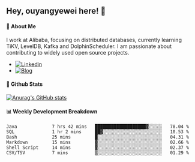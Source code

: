 ## Hey, ouyangyewei here! :wave:

#### :rocket: About Me
I work at Alibaba, focusing on distributed databases, currently learning TiKV, LevelDB, Kafka and DolphinScheduler. I am passionate about contributing to widely used open source projects.

- [![Linkedin](https://img.shields.io/badge/LinkedIn-ouyangyewei-blue)](https://www.linkedin.com/in/ouyangyewei/)
- [![Blog](https://img.shields.io/badge/Blog-yeweiouyang-orange)](https://blog.csdn.net/yeweiouyang)

#### :star2: Github Stats
[![Anurag's GitHub stats](https://github-readme-stats.vercel.app/api?username=ouyangyewei&show_icons=true&cache_seconds=3600&theme=tokyonight)](https://github.com/anuraghazra/github-readme-stats)

#### :bar_chart: Weekly Development Breakdown
<!--START_SECTION:waka-->

```text
Java             7 hrs 42 mins   ███████████████████▓░░░░░   78.04 %
SQL              1 hr 2 mins     ██▓░░░░░░░░░░░░░░░░░░░░░░   10.53 %
Bash             25 mins         █░░░░░░░░░░░░░░░░░░░░░░░░   04.31 %
Markdown         15 mins         ▓░░░░░░░░░░░░░░░░░░░░░░░░   02.66 %
Shell Script     14 mins         ▓░░░░░░░░░░░░░░░░░░░░░░░░   02.37 %
CSV/TSV          7 mins          ▒░░░░░░░░░░░░░░░░░░░░░░░░   01.29 %
```

<!--END_SECTION:waka-->
